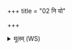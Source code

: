 +++
title = "02 नि यो"

+++
<details><summary>मूलम् (WS)</summary>

नि यो धर्मणि प्रथमः ससादातो वपूंषि कृणुते पुरूणि ।  
धास्युर्योनिं प्रथम आ विवेशा यो वाचमनुदितां चिकाय ॥ २ ॥
</details>